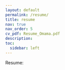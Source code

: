 ```yaml
---
layout: default
permalink: /resume/
title: resume
nav: true
nav_order: 5
cv_pdf: Resume_Omama.pdf
description:  
toc:
  sidebar: left
---
```


Resume: 
<a
            href="{{ page.cv_pdf | prepend: 'assets/pdf/' | relative_url}}"
            target="_blank"
            rel="noopener noreferrer"
            ><i class="fa-solid fa-file-pdf"></i
          ></a>